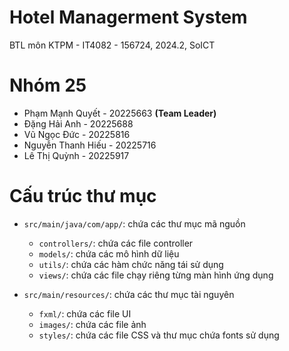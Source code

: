 # Hotel Managerment System

BTL môn KTPM - IT4082 - 156724, 2024.2, SoICT

# Nhóm 25

- Phạm Mạnh Quyết - 20225663 **(Team Leader)**
- Đặng Hải Anh - 20225688
- Vũ Ngọc Đức - 20225816
- Nguyễn Thanh Hiếu - 20225716
- Lê Thị Quỳnh - 20225917

# Cấu trúc thư mục

- `src/main/java/com/app/`: chứa các thư mục mã nguồn
    - `controllers/`: chứa các file controller
    - `models/`: chứa các mô hình dữ liệu
    - `utils/`: chứa các hàm chức năng tái sử dụng
    - `views/`: chứa các file chạy riêng từng màn hình ứng dụng

- `src/main/resources/`: chứa các thư mục tài nguyên
    - `fxml/`: chứa các file UI
    - `images/`: chứa các file ảnh
    - `styles/`: chứa các file CSS và thư mục chứa fonts sử dụng
